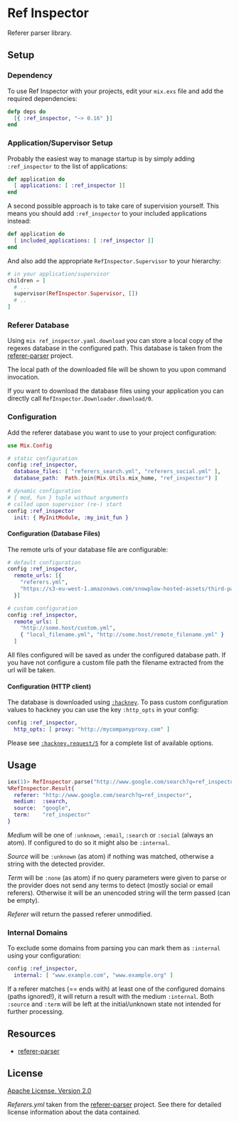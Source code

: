 # Ref Inspector

Referer parser library.


## Setup

### Dependency

To use Ref Inspector with your projects, edit your `mix.exs` file and add the
required dependencies:

```elixir
defp deps do
  [{ :ref_inspector, "~> 0.16" }]
end
```

### Application/Supervisor Setup

Probably the easiest way to manage startup is by simply
adding `:ref_inspector` to the list of applications:

```elixir
def application do
  [ applications: [ :ref_inspector ]]
end
```

A second possible approach is to take care of supervision yourself. This
means you should add `:ref_inspector` to your included applications instead:

```elixir
def application do
  [ included_applications: [ :ref_inspector ]]
end
```

And also add the appropriate `RefInspector.Supervisor` to your hierarchy:

```elixir
# in your application/supervisor
children = [
  # ...
  supervisor(RefInspector.Supervisor, [])
  # ..
]
```

### Referer Database

Using `mix ref_inspector.yaml.download` you can store a local copy of the
regexes database in the configured path. This database is taken from the
[referer-parser](https://github.com/snowplow/referer-parser) project.

The local path of the downloaded file will be shown to you upon command
invocation.

If you want to download the database files using your application you can
directly call `RefInspector.Downloader.download/0`.

### Configuration

Add the referer database you want to use to your project configuration:

```elixir
use Mix.Config

# static configuration
config :ref_inspector,
  database_files: [ "referers_search.yml", "referers_social.yml" ],
  database_path:  Path.join(Mix.Utils.mix_home, "ref_inspector") ]

# dynamic configuration
# { mod, fun } tuple without arguments
# called upon supervisor (re-) start
config :ref_inspector
  init: { MyInitModule, :my_init_fun }
```

#### Configuration (Database Files)

The remote urls of your database file are configurable:

```elixir
# default configuration
config :ref_inspector,
  remote_urls: [{
    "referers.yml",
    "https://s3-eu-west-1.amazonaws.com/snowplow-hosted-assets/third-party/referer-parser/referers-latest.yml"
  }]

# custom configuration
config :ref_inspector,
  remote_urls: [
    "http://some.host/custom.yml",
    { "local_filename.yml", "http://some.host/remote_filename.yml" }
  ]
```

All files configured will be saved as under the configured database path.
If you have not configure a custom file path the filename extracted from the
url will be taken.

#### Configuration (HTTP client)

The database is downloaded using
[`:hackney`](https://github.com/benoitc/hackney). To pass custom configuration
values to hackney you can use the key `:http_opts` in your config:

```elixir
config :ref_inspector,
  http_opts: [ proxy: "http://mycompanyproxy.com" ]
```

Please see
[`:hackney.request/5`](https://hexdocs.pm/hackney/hackney.html#request-5)
for a complete list of available options.


## Usage

```elixir
iex(1)> RefInspector.parse("http://www.google.com/search?q=ref_inspector")
%RefInspector.Result{
  referer: "http://www.google.com/search?q=ref_inspector",
  medium:  :search,
  source:  "google",
  term:    "ref_inspector"
}
```

_Medium_ will be one of `:unknown`, `:email`, `:search` or `:social`
(always an atom). If configured to do so it might also be `:internal`.

_Source_ will be `:unknown` (as atom) if nothing was matched, otherwise a string
with the detected provider.

_Term_ will be `:none` (as atom) if no query parameters were given to parse or the
provider does not send any terms to detect (mostly social or email referers).
Otherwise it will be an unencoded string will the term passed (can be empty).

_Referer_ will return the passed referer unmodified.

### Internal Domains

To exclude some domains from parsing you can mark them as `:internal` using
your configuration:

```elixir
config :ref_inspector,
  internal: [ "www.example.com", "www.example.org" ]
```

If a referer matches (== ends with) at least one of the configured domains
(paths ignored!), it will return a result with the medium `:internal`.
Both `:source` and `:term` will be left at the initial/unknown state not
intended for further processing.


## Resources

- [referer-parser](https://github.com/snowplow/referer-parser)


## License

[Apache License, Version 2.0](http://www.apache.org/licenses/LICENSE-2.0)

_Referers.yml_ taken from the [referer-parser](https://github.com/snowplow/referer-parser)
project. See there for detailed license information about the data contained.
